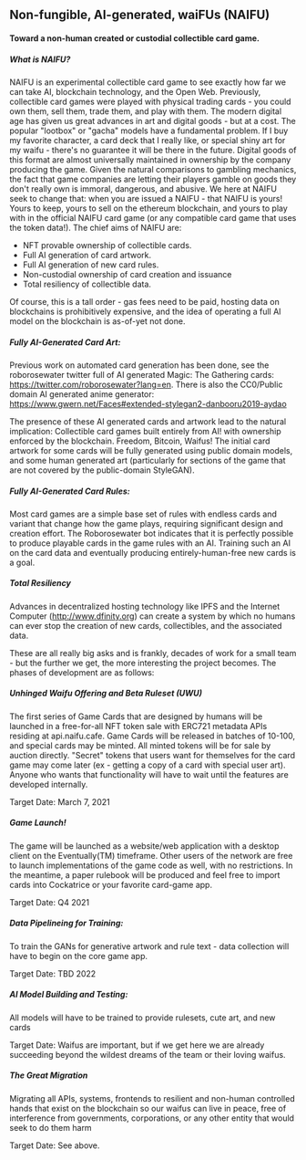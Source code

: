 ## Non-fungible, AI-generated, waiFUs (NAIFU)
#### Toward a non-human created or custodial collectible card game.

##### What is NAIFU?
NAIFU is an experimental collectible card game to see exactly how far we can take AI, blockchain technology, and the Open Web. 
Previously, collectible card games were played with physical trading cards - you could own them, sell them, trade them, and play with them.
The modern digital age has given us great advances in art and digital goods - but at a cost. The popular "lootbox" or "gacha" models have a fundamental problem.
If I buy my favorite character, a card deck that I really like, or special shiny art for my waifu - there's no guarantee it will be there in the future.
Digital goods of this format are almost universally maintained in ownership by the company producing the game. Given the natural comparisons to gambling mechanics,
the fact that game companies are letting their players gamble on goods they don't really own is immoral, dangerous, and abusive. We here at NAIFU seek to change that:
when you are issued a NAIFU - that NAIFU is yours! Yours to keep, yours to sell on the ethereum blockchain, and yours to play with in the official NAIFU card game (or any compatible card game that uses the token data!). The chief aims of NAIFU are:
* NFT provable ownership of collectible cards.
* Full AI generation of card artwork.
* Full AI generation of new card rules.
* Non-custodial ownership of card creation and issuance
* Total resiliency of collectible data.


Of course, this is a tall order - gas fees need to be paid, hosting data on blockchains is prohibitively expensive, and the idea of operating a full AI model on the blockchain is as-of-yet not done.

##### Fully AI-Generated Card Art:

Previous work on automated card generation has been done, see the roborosewater twitter full of AI generated Magic: The Gathering cards: https://twitter.com/roborosewater?lang=en. There is also the CC0/Public domain AI generated anime generator: https://www.gwern.net/Faces#extended-stylegan2-danbooru2019-aydao

The presence of these AI generated cards and artwork lead to the natural implication: Collectible card games built entirely from AI! with ownership enforced by the blockchain. Freedom, Bitcoin, Waifus! The initial card artwork for some cards will be fully generated using public domain models, and some human generated art (particularly for sections of the game that are not covered by the public-domain StyleGAN). 


##### Fully AI-Generated Card Rules:

Most card games are a simple base set of rules with endless cards and variant that change how the game plays, requiring significant design and creation effort.
The Roborosewater bot indicates that it is perfectly possible to produce playable cards in the game rules with an AI. Training such an AI on the card data and eventually producing entirely-human-free new cards is a goal.


##### Total Resiliency

Advances in decentralized hosting technology like IPFS and the Internet Computer (http://www.dfinity.org) can create a system by which no humans can ever stop the creation of new cards, collectibles, and the associated data. 


These are all really big asks and is frankly, decades of work for a small team - but the further we get, the more interesting the project becomes. The phases of development are as follows:

##### Unhinged Waifu Offering and Beta Ruleset (UWU)

The first series of Game Cards that are designed by humans will be launched in a free-for-all NFT token sale with ERC721 metadata APIs residing at api.naifu.cafe.
Game Cards will be released in batches of 10-100, and special cards may be minted. All minted tokens will be for sale by auction directly. "Secret" tokens that users want for themselves for the card game may come later (ex - getting a copy of a card with special user art). Anyone who wants that functionality will have to wait until the features are developed internally.

Target Date: March 7, 2021

##### Game Launch!

The game will be launched as a website/web application with a desktop client on the Eventually(TM) timeframe. Other users of the network are free to launch implementations of the game code as well, with no restrictions. In the meantime, a paper rulebook will be produced and feel free to import cards into Cockatrice or your favorite card-game app.

Target Date: Q4 2021


##### Data Pipelineing for Training:
To train the GANs for generative artwork and rule text - data collection will have to begin on the core game app.

Target Date: TBD 2022

##### AI Model Building and Testing:

All models will have to be trained to provide rulesets, cute art, and new cards

Target Date: Waifus are important, but if we get here we are already succeeding beyond the wildest dreams of the team or their loving waifus.


##### The Great Migration

Migrating all APIs, systems, frontends to resilient and non-human controlled hands that exist on the blockchain so our waifus can live in peace, free of interference from governments, corporations, or any other entity that would seek to do them harm

Target Date: See above.


